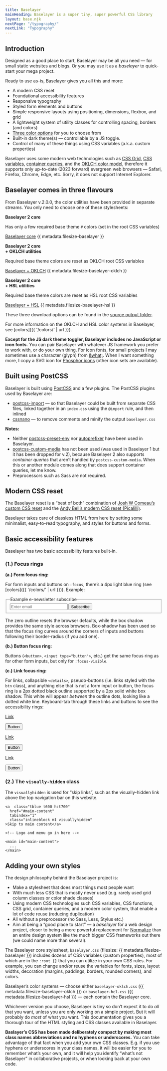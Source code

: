 ```yaml
---
title: Baselayer
mainHeading: Baselayer is a super tiny, super powerful CSS library
layout: base.njk
nextPage: "/typography/"
nextLink: "Typography"
---
```


## Introduction

Designed as a good place to start, Baselayer may be all you need — for small static websites and blogs. Or you may use it as a _baselayer_ to quick-start your mega project.

Ready to use as-is, Baselayer gives you all this and more:

* A modern CSS reset
* Foundational accessibility features
* Responsive typography
* Styled form elements and buttons
* Simple responsive layouts using positioning, dimensions, flexbox, and grid
* A lightweight system of utility classes for controlling spacing, borders (and colors)
* [Three color options](http://localhost:8080/baselayer/#baselayer-comes-in-three-flavours) for you to choose from
* Built-in dark theme(s) — controllable by a JS toggle.
* Control of many of these things using CSS variables (a.k.a. custom properties)

Baselayer uses some modern web technologies such as [CSS Grid](https://caniuse.com/css-grid), [CSS variables](https://caniuse.com/css-variables), [container queries](https://caniuse.com/css-container-queries), and the [OKLCH color model](https://caniuse.com/mdn-css_types_color_oklch), therefore it supports only up-to-date (2023 forward) evergreen web browsers — Safari, Firefox, Chrome, Edge, etc. Sorry, it does not support Internet Explorer.

## Baselayer comes in three flavours

From Baselayer v.2.0.0, the color utilities have been provided in separate streams. You only need to choose one of these stylesheets:

<div class="mt2 mb3 center">
  <div class="grid3cols gap2 sm:drop">
    <div class="b1 r3 p2 flex flexcolumn">
      <div class="grow center">
        <p class="h4 m0 mb2"><strong>Baselayer 2 core</strong></p>
        <p>Has only a few required base theme <code>#</code> colors (set in the root CSS variables)</p>
      </div>
      <a class="mb1 btn pill bgblue h:bg600" href="https://raw.githubusercontent.com/SimonPadbury/baselayer/main/_src/css/min/baselayer.min.css">Baselayer core</a>
      {{ metadata.filesize-baselayer }}
    </div>
    <div class="b1 r3 p2 flex flexcolumn">
      <div class="grow center">
        <p class="h4 m0 mb2"><strong>Baselayer 2 core<br> + OKLCH utilities</strong></p>
        <p>Required base theme colors are reset as OKLCH root CSS variables</p>
      </div>
      <a class="mb1 btn pill bgblue h:bg600" href="https://raw.githubusercontent.com/SimonPadbury/baselayer/main/_src/css/min/baselayer-oklch.min.css">Baselayer + OKLCH</a>
      {{ metadata.filesize-baselayer-oklch }}
    </div>
    <div class="b1 r3 p2 flex flexcolumn">
      <div class="grow center">
        <p class="h4 m0 mb2"><strong>Baselayer 2 core<br> + HSL utilities</strong></p>
        <p>Required base theme colors are reset as HSL root CSS variables</p>
      </div>
      <a class="mb1 btn pill bgblue h:bg600" href="https://raw.githubusercontent.com/SimonPadbury/baselayer/main/_src/css/min/baselayer-hsl.min.css">Baselayer + HSL</a>
      {{ metadata.filesize-baselayer-hsl }}
    </div>
  </div>
</div>

These three download options can be found in the [source output folder](https://github.com/SimonPadbury/baselayer/tree/main/_src/css/min).

For more information on the OKLCH and HSL color systems in Baselayer, see [colors]({{ '/colors/' | url }}).

<div aria-label="Note" class="popout mb2 bl3 bamber b300 p2 tblack bgamber bg100">
  <strong>Except for the JS dark theme toggler, Baselayer includes no JavaScript or icon fonts.</strong> You can pair Baselayer with whatever JS framework you prefer to work with, or do your own thing. For icon fonts, for small projects I may sometimes use a character (glyph) from <a  class="tblue t600 h:t700"href="https://www.amp-what.com/">&amp;what;</a>. When I want something more, I copy a SVG icon for <a class="tblue t600 h:t700" href="https://phosphoricons.com/">Phosphor icons</a> (other icon sets are available).
</div>

## Built using PostCSS

Baselayer is built using [PostCSS](https://postcss.org) and a few plugins. The PostCSS plugins used by Baselayer are:

* [postcss-import](https://github.com/postcss/postcss-import) — so that Baselayer could be built from separate CSS files, linked together in an `index.css` using the `@import` rule, and then inlined
* [cssnano](https://cssnano.co) — to remove comments and minify the output `baselayer.css`

**Notes:**

* Neither [postcss-preset-env](https://preset-env.cssdb.org) nor [autoprefixer](https://github.com/postcss/autoprefixer) have been used in Baselayer.
* [postcss-custom-media](https://npm.devtool.tech/postcss-custom-media) has not been used (was used in Baselayer 1 but it has been dropped for v.2), because Baselayer 2 also supports _container queries_ that aren’t handled by `postcss-custom-media`. When this or another module comes along that does support container queries, let me know.
* Preprocessors such as Sass are not required.

## Modern CSS reset

The Baselayer reset is a “best of both” combination of [Josh W Comeau’s custom CSS reset](https://www.joshwcomeau.com/css/custom-css-reset/) and the [Andy Bell’s modern CSS reset (Picalilli)](https://piccalil.li/blog/a-modern-css-reset/).

Baselayer takes care of classless HTML from here by setting some minimalist, easy-to-read typography, and styles for buttons and forms.

## Basic accessibility features

Baselayer has two basic accessibility features built-in.

### (1.) Focus rings

**(a.) Form focus ring:**

For form inputs and buttons on `:focus`, there’s a 4px light blue ring (see [colors]({{ '/colors/' | url }})). Example:

<form>
  <fieldset class="flex">
    <legend>Example e-newsletter subscribe</legend>
    <input class="w100%" type="email" id="example-input-email" placeholder="Enter email">
    <input type="submit" name="submit" value="Subscribe">
  </fieldset>
</form>

The zero outline resets the browser defaults, while the box shadow provides the same style across browsers. Box-shadow has been used so that the focus ring curves around the corners of inputs and buttons following their border-radius (if you add one).

**(b.) Button focus ring:**

Buttons (`<button>`, `<input type="button">`, etc.) get the same focus ring as for other form inputs, but only for `:focus-visible`.

**(c.) Link focus ring:**

For links, collapsible `<details>`, pseudo-buttons (i.e. links styled with the `btn` class), and anything else that is not a form input or button, the focus ring is a 2px dotted black outline supported by a 2px solid white box shadow. This white will appear _between_ the outline dots, looking like a dotted white line. Keyboard-tab through these links and buttons to see the accessibility rings:

<div class="my2 b1">
  <div class="grid3cols">
    <div class="p3 flex flexcolumn flexcenter flexmiddle">
    <p><a  class="tblue t600 h:t700"href="/#">Link</a></p>
    <p><button type="button" class="pill">Button</button></p>
    </div>
    <div class="p3 flex flexcolumn flexcenter flexmiddle bgblue bg700">
    <p><a class="tblue t200 h:t300" href="/#">Link</a></p>
    <p><button class="pill b1 bwhite h:bwhite" type="button">Button</button></p>
    </div>
    <div class="p3 flex flexcolumn flexcenter flexmiddle bgblack">
    <p><a class="tblue t200 h:t300" href="/#">Link</a></p>
    <p><button type="button" class="pill">Button</button></p>
    </div>
  </div>
</div>

### (2.) The `visually-hidden` class

The `visuallyhidden` is used for “skip links”, such as the visually-hidden link above the top navigation bar on this website.

```
<a  class="tblue t600 h:t700"
  href="#main-content"
  tabindex="1"
  class="inlineblock m1 visuallyhidden"
>Skip to main content</a>

<!-- Logo and menu go in here -->

<main id="main-content">
  ...
</main>
```

## Adding your own styles

The design philosophy behind the Baselayer project is:

* Make a stylesheet that does most things most people want
* With much less CSS that is mostly never used (e.g. rarely used grid column classes or color shade classes)
* Using modern CSS technologies such CSS variables, CSS functions, CSS grid, container queries, and a modern color system, that enable a lot of code reuse (reducing duplication)
* All without a preprocessor (no Sass, Less, Stylus etc.)
* Aim at being a “good place to start” — a _baselayer_ for a web design project, closer to being a more powerful replacement for [Normalize](https://necolas.github.io/normalize.css/) than an entire design system like the much bigger CSS frameworks out there (we could name more than several).

The Baselayer core stylesheet, `baselayer.css` (filesize: {{ metadata.filesize-baselayer }}) includes dozens of CSS variables (custom properties), most of which are in the `:root {}` that you can utilize in your own CSS rules. For example, you can change and/or reuse the variables for fonts, sizes, layout widths, decoration (margins, paddings, borders, rounded corners), and colors.

Baselayer’s color systems — choose either  `baselayer-oklch.css` ({{ metadata.filesize-baselayer-oklch }}) or `baselayer-hcl.css` ({{ metadata.filesize-baselayer-hsl }}) — each contain the Baselayer core.

Whichever version you choose, Baselayer is tiny so don’t expect it to do _all_ that you want, unless you are only working on a simple project. But it will probably do _most_ of what you want. This documentation gives you a thorough tour of the HTML styling and CSS classes available in Baselayer.

<div aria-label="Note" class="popout mb2 bl3 bblue b300 p2 tblack bgblue bg100">
  <strong>Baslayer’s CSS has been made deliberately compact by making most class names abbreviations and no hyphens or underscores.</strong> You can take advantage of that fact when you add your own CSS classes. E.g. if you use hyphens or underscores in your class names, it will be easier for you to remember what’s your own, and it will help you identify “what’s not Baselayer” in collaborative projects, or when looking back at your own code.
</div>